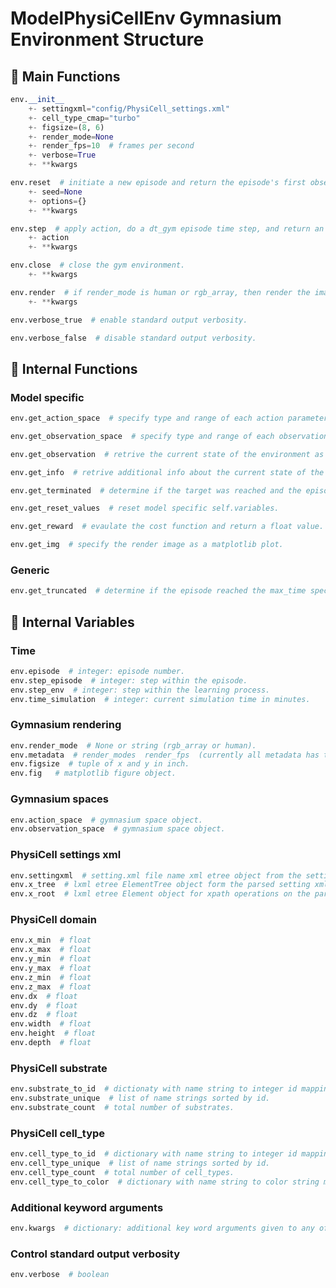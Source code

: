 # ModelPhysiCellEnv Gymnasium Environment Structure

## &#x1F9E9; Main Functions

```python
env.__init__
    +- settingxml="config/PhysiCell_settings.xml"
    +- cell_type_cmap="turbo"
    +- figsize=(8, 6)
    +- render_mode=None
    +- render_fps=10  # frames per second
    +- verbose=True
    +- **kwargs
```

```python
env.reset  # initiate a new episode and return the episode's first observation and info object.
    +- seed=None
    +- options={}
    +- **kwargs
```

```python
env.step  # apply action, do a dt_gym episode time step, and return an observation, reward, terminated, truncated, and info object.
    +- action
    +- **kwargs
```

```python
env.close  # close the gym environment.
    +- **kwargs
```

```python
env.render  # if render_mode is human or rgb_array, then render the image into an 8-bit numpy array.
    +- **kwargs
```

```python
env.verbose_true  # enable standard output verbosity.
```

```python
env.verbose_false  # disable standard output verbosity.
```

## &#x1F9E9; Internal Functions

### Model specific
```python
env.get_action_space  # specify type and range of each action parameter.
```

```python
env.get_observation_space  # specify type and range of each observation parameter.
```

```python
env.get_observation  # retrive the current state of the environment as an observation object.
```

```python
env.get_info  # retrive additional info about the current state of the environment as an info dictionary.
```

```python
env.get_terminated  # determine if the target was reached and the episode was terminated.
```

```python
env.get_reset_values  # reset model specific self.variables.
```

```python
env.get_reward  # evaulate the cost function and return a float value.
```

```python
env.get_img  # specify the render image as a matplotlib plot.
```

### Generic
```python
env.get_truncated  # determine if the episode reached the max_time specified in the PhysiCell settings.xml.
```


## &#x1F9E9; Internal Variables

### Time
```python
env.episode  # integer: episode number.
env.step_episode  # integer: step within the episode.
env.step_env  # integer: step within the learning process.
env.time_simulation  # integer: current simulation time in minutes.
```

### Gymnasium rendering
```python
env.render_mode  # None or string (rgb_array or human).
env.metadata  # render_modes  render_fps  (currently all metadata has to do with rendering).
env.figsize  # tuple of x and y in inch.
env.fig   # matplotlib figure object.
```

### Gymnasium spaces
```python
env.action_space  # gymnasium space object.
env.observation_space  # gymnasium space object.
```

### PhysiCell settings xml
```python
env.settingxml  # setting.xml file name xml etree object from the setting xml file.
env.x_tree  # lxml etree ElementTree object form the parsed setting xml file.
env.x_root  # lxml etree Element object for xpath operations on the parsed xml file.
```

### PhysiCell domain
```python
env.x_min  # float
env.x_max  # float
env.y_min  # float
env.y_max  # float
env.z_min  # float
env.z_max  # float
env.dx  # float
env.dy  # float
env.dz  # float
env.width  # float
env.height  # float
env.depth  # float
```

### PhysiCell substrate
```python
env.substrate_to_id  # dictionaty with name string to integer id mapping.
env.substrate_unique  # list of name strings sorted by id.
env.substrate_count  # total number of substrates.
```

### PhysiCell cell\_type
```python
env.cell_type_to_id  # dictionary with name string to integer id mapping.
env.cell_type_unique  # list of name strings sorted by id.
env.cell_type_count  # total number of cell_types.
env.cell_type_to_color  # dictionary with name string to color string mapping.
```

### Additional keyword arguments
```python
env.kwargs  # dictionary: additional key word arguments given to any of the main functions.
```

### Control standard output verbosity
```python
env.verbose  # boolean
```
